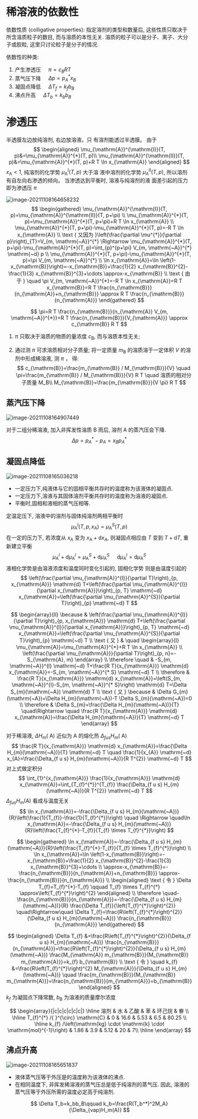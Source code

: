 # 稀溶液的依数性

依数性质 (colligative properties): 指定溶剂的类型和数量后, 这些性质只取决于所含溶质粒子的数目, 而与溶质的本性无关. 溶质的粒子可以是分子、离子、大分子或胶粒, 这里只讨论粒子是分子的情况.

依数性的种类:

1. 产生渗透压 $\quad \pi=c_{B} R T$
2. 蒸气压下降 $\quad \Delta p=p_{A}^{*} x_{B}$
3. 凝固点降低 $\quad \Delta T_{f}=k_{f} b_{B}$
4. 沸点升高 $\quad \Delta T_{b}=k_{b} b_{B}$

# 渗透压

半透膜左边放纯溶剂, 右边放溶液。只 有溶剂能透过半透膜。
由于 
$$
\begin{aligned}
\mu_{\mathrm{A}}^{\mathrm{I}}(T, p)&=\mu_{\mathrm{A}}^{*}(T, p)\\
\mu_{\mathrm{A}}^{\mathrm{II}}(T, p)&=\mu_{\mathrm{A}}^{*}(T, p)+R T \ln x_{\mathrm{A}}
\end{aligned}
$$
$x_{\mathrm{A}}<1$, 纯溶剂的化学势 $\mu_{\mathrm{A}}^{\mathrm{I}}(T, p)$ 大于溶 液中溶剂的化学势 $\mu_{A}^{\mathrm{II}}(T, p)$, 所以溶剂 有自左向右渗透的倾向。
当渗透达到平衡时, 溶液与纯溶剂的液 面差引起的压力即为渗透压 $\pi$

![image-20211108164658232](image/image-20211108164658232.png)
$$
\begin{gathered}
\mu_{\mathrm{A}}^{\mathrm{I}}(T, p)=\mu_{\mathrm{A}}^{\mathrm{II}}(T, p+\pi) \\
\mu_{\mathrm{A}}^{*}(T, p)=\mu_{\mathrm{A}}^{*}(T, p+\pi)+R T \ln x_{\mathrm{A}} \\
\mu_{\mathrm{A}}^{*}(T, p+\pi)-\mu_{\mathrm{A}}^{*}(T, p)=-R T \ln x_{\mathrm{A}} \\
\text { 又因为 }\left(\frac{\partial \mu^{*}}{\partial p}\right)_{T}=V_{m, \mathrm{~A}}^{*} \Rightarrow \mu_{\mathrm{A}}^{*}(T, p+\pi)-\mu_{\mathrm{A}}^{*}(T, p)=\int_{p}^{p+\pi} V_{m, \mathrm{~A}}^{*} \mathrm{~d} p \\
\mu_{\mathrm{A}}^{*}(T, p+\pi)-\mu_{\mathrm{A}}^{*}(T, p)=\pi V_{m, \mathrm{~A}}^{*} \\
\ln x_{\mathrm{A}}=\ln \left(1-x_{\mathrm{B}}\right)=-x_{\mathrm{B}}+\frac{1}{2} x_{\mathrm{B}}^{2}-\frac{1}{3} x_{\mathrm{B}}^{3}+\cdots \approx-x_{\mathrm{B}} \\
\text { 由于 } \quad \pi V_{m, \mathrm{~A}}^{*}=-R T \ln x_{\mathrm{A}}=R T x_{\mathrm{B}}=R T \frac{n_{\mathrm{B}}}{n_{\mathrm{A}}+n_{\mathrm{B}}} \approx R T \frac{n_{\mathrm{B}}}{n_{\mathrm{A}}}
\end{gathered}
$$

$$
\pi=R T \frac{n_{\mathrm{B}}}{n_{\mathrm{A}} V_{m, \mathrm{~A}}^{*}}=R T \frac{n_{\mathrm{B}}}{V_{\mathrm{A}}} \approx c_{\mathrm{B}} R T
$$
1. $\pi$ 只取决于溶质的物质的量浓度 $c_{\mathrm{B}}$, 而与溶质本性无关;

2. 通过测 $\pi$ 可求溶质相对分子质量;
    将一定质量 $m_{\mathrm{B}}$ 的溶质溶于一定体积 $V$ 的溶剂中形成稀溶液, 测 $\pi$ ， 得:
$$
  c_{\mathrm{B}}=\frac{m_{\mathrm{B}} / M_{\mathrm{B}}}{V} \quad \pi=\frac{m_{\mathrm{B}} / M_{\mathrm{B}}}{V} R T \quad 溶质的相对分子质量 M_B\\
  M_{\mathrm{B}}=\frac{m_{\mathrm{B}}}{V \pi} R T
$$


## 蒸汽压下降

![image-20211108164907449](image/image-20211108164907449.png)

对于二组分稀溶液, 加入非挥发性溶质 B 雨后, 溶剂 A 的蒸汽压会下降.
$$
\Delta p=p_A^*-p_A=x_Bp_A^*
$$

## 凝固点降低

![image-20211108165036218](image/image-20211108165036218.png)

+   一定压力下,纯液体与它的固相平衡共存时的温度称为该液体的凝固点.
+   一定压力下,溶液与其固体溶剂平衡共存时的温度称为溶液的凝固点.
+   平衡时,固相和液相的蒸气压相等.

定温定压下, 溶液中的溶剂与固体纯溶剂两相平衡时
$$
\mu_{\mathrm{A}}^{l}\left(T, p, x_{\mathrm{A}}\right)=\mu_{\mathrm{A}}^{S}(T, p)
$$
在一定的压力下, 若浓度从 $x_{\mathrm{A}}$ 变为 $x_{\mathrm{A}}+\mathrm{d} x_{A}$, 则凝固点相应由 $T$ 变到 $T+\mathrm{d} T$, 重新建立平衡
$$
\mu_{\mathrm{A}}^{l}+\mathrm{d} \mu_{\mathrm{A}}^{l}=\mu_{\mathrm{A}}^{S}+\mathrm{d} \mu_{\mathrm{A}}^{S} \quad \mathrm{~d} \mu_{\mathrm{A}}^{l}=\mathrm{d} \mu_{\mathrm{A}}^{S}
$$
液相化学势是由溶液浓度和温度同时变化引起的, 固相化学势 则是由温度引起的
$$
\left(\frac{\partial \mu_{\mathrm{A}}^{l}}{\partial T}\right)_{p, x_{\mathrm{A}}} \mathrm{d} T+\left(\frac{\partial \mu_{\mathrm{A}}^{l}}{\partial x_{\mathrm{A}}}\right)_{p, T} \mathrm{~d} x_{\mathrm{A}}=\left(\frac{\partial \mu_{\mathrm{A}}^{S}}{\partial T}\right)_{p} \mathrm{~d} T
$$

$$
\begin{array}{ll}
\because & \left(\frac{\partial \mu_{\mathrm{A}}^{l}}{\partial T}\right)_{p, x_{\mathrm{A}}} \mathrm{d} T+\left(\frac{\partial \mu_{\mathrm{A}}^{l}}{\partial x_{\mathrm{A}}}\right)_{p, T} \mathrm{~d} x_{\mathrm{A}}=\left(\frac{\partial \mu_{\mathrm{A}}^{S}}{\partial T}\right)_{p} \mathrm{~d} T \\
\text { 又 } & \quad \begin{array}{l}
\mu_{\mathrm{A}}=\mu_{\mathrm{A}}^{*}+R T \ln x_{\mathrm{A}} \\
\left(\frac{\partial \mu_{\mathrm{A}}}{\partial T}\right)_{p, n}=-S_{\mathrm{A}, m}
\end{array} \\
\therefore \quad & -S_{m, \mathrm{~A}}^{l} \mathrm{~d} T+\frac{R T}{x_{\mathrm{A}}} \mathrm{d} x_{\mathrm{A}}=-S_{m, \mathrm{~A}}^{* S} \mathrm{~d} T \\
\therefore & \frac{R T}{x_{\mathrm{A}}} \mathrm{d} x_{\mathrm{A}}=\left(S_{m, \mathrm{~A}}^{l}-S_{m, \mathrm{~A}}^{* S}\right) \mathrm{d} T=\Delta S_{m}(\mathrm{~A}) \mathrm{d} T \\
\text { 又 } \because & \Delta G_{m}(\mathrm{~A})=\Delta H_{m}(\mathrm{~A})-T \Delta S_{m}(\mathrm{~A})=0 \\
\therefore & \Delta S_{m}=\frac{\Delta H_{m}(\mathrm{~A})}{T} \quad\Rightarrow \quad \frac{R T}{x_{\mathrm{A}}} \mathrm{d} x_{\mathrm{A}}=\frac{\Delta H_{m}(\mathrm{~A})}{T} \mathrm{~d} T
\end{array}
$$

对于稀溶液, $\Delta H_{m}(\mathrm{~A})$ 近似为 $\mathrm{A}$ 的熔化热 $\Delta_{f u s} H_{m}(\mathrm{~A})$
$$
\frac{R T}{x_{\mathrm{A}}} \mathrm{d} x_{\mathrm{A}}=\frac{\Delta H_{m}(\mathrm{~A})}{T} \mathrm{~d} T \quad \frac{1}{x_{A}} \mathrm{~d} x_{A}=\frac{\Delta_{f u s} H_{m}(\mathrm{~A})}{R T^{2}} \mathrm{~d} T
$$
对上式做定积分 
$$
\int_{1}^{x_{\mathrm{A}}} \frac{1}{x_{\mathrm{A}}} \mathrm{d} x_{\mathrm{A}}=\int_{T_{f}^{*}}^{T_{f}} \frac{\Delta_{f u s} H_{m}(\mathrm{~A})}{R T^{2}} \mathrm{~d} T
$$
$\Delta_{f u s} H_{m}(\mathrm{A})$ 看成与温度无关
$$
\ln x_{\mathrm{A}}=-\frac{\Delta_{f u s} H_{m}(\mathrm{~A})}{R}\left(\frac{1}{T_{f}}-\frac{1}{T_{f}^{*}}\right) \quad \Rightarrow \quad\ln x_{\mathrm{A}}=-\frac{\Delta_{f u s} H_{m}(\mathrm{~A})}{R}\left(\frac{T_{f}^{*}-T_{f}}{T_{f} \times T_{f}^{*}}\right)
$$

$$
\begin{gathered}
\ln x_{\mathrm{A}}=-\frac{\Delta_{f u s} H_{m}(\mathrm{~A})}{R}\left(\frac{T_{f}^{*}-T_{f}}{T_{f} \times T_{f}^{*}}\right) \\
\ln x_{\mathrm{A}}=\ln \left(1-x_{\mathrm{B}}\right)=-x_{\mathrm{B}}+\frac{1}{2} x_{\mathrm{B}}^{2}-\frac{1}{3} x_{\mathrm{B}}^{3}+\cdots \\
\approx-x_{\mathrm{B}}=-\frac{n_{\mathrm{B}}}{n_{\mathrm{A}}+n_{\mathrm{B}}} \approx-\frac{n_{\mathrm{B}}}{n_{\mathrm{A}}} \\
\begin{aligned}
\text { 令 } \Delta T_{f}=T_{f}^{*}-T_{f} \qquad T_{f} \times T_{f}^{*} \approx\left(T_{f}^{*}\right)^{2}
\end{aligned} \\
\therefore \quad-\frac{n_{\mathrm{B}}}{n_{\mathrm{A}}}=-\frac{\Delta_{f u s} H_{m}(\mathrm{~A})}{R} \frac{\Delta T_{f}}{\left(T_{f}^{*}\right)^{2}} \quad\Rightarrow\quad \Delta T_{f}=\frac{R\left(T_{f}^{*}\right)^{2}}{\Delta_{f u s} H_{m}(\mathrm{~A})} \frac{n_{\mathrm{B}}}{n_{\mathrm{A}}}
\end{gathered}
$$

$$
\begin{aligned}
\Delta T_{f} &=\frac{R\left(T_{f}^{*}\right)^{2}}{\Delta_{f u s} H_{m}(\mathrm{~A})} \frac{n_{\mathrm{B}}}{n_{\mathrm{A}}}=\frac{R\left(T_{f}^{*}\right)^{2}}{\Delta_{f u s} H_{m}(\mathrm{~A})} \frac{M_{\mathrm{A}} m_{\mathrm{B}}}{M_{\mathrm{B}} m_{\mathrm{A}}}=k_{f} b_{\mathrm{B}} \\
\text { 令 } \quad k_{f} &=\frac{R\left(T_{f}^{*}\right)^{2} M_{\mathrm{A}}}{\Delta_{f u s} H_{m}(\mathrm{~A})} \quad \frac{m_{\mathrm{B}}}{M_{\mathrm{B}} m_{\mathrm{A}}}=\frac{n_{\mathrm{B}}}{m_{\mathrm{A}}}=b_{\mathrm{B}}
\end{aligned}
$$
$k_{f}$ 为凝固点下降常数, $b_{\mathrm{B}}$ 为溶液的质量摩尔浓度

$$
\begin{array}{|c|c|c|c|c|c|}
\hline 溶剂 & 水 & 乙酸 & 苯 & 环己烷 & 嶚 \\
\hline T_{f}^{*} /{ }^{\circ} \mathrm{C} & 0 & 16.6 & 5.53 & 6.5 & 80.25 \\
\hline
k_{f} /\left(\mathrm{kg} \cdot \mathrm{k} \cdot \mathrm{mol}^{-1}\right) & 1.86 & 3.9 & 5.12 & 20 & 7\\
\hline
\end{array}
$$

## 沸点升高

![image-20211108165651837](image/image-20211108165651837.png)

+   液体蒸气压等于外压是的温度称为该液体的沸点.
+   在相同温度下, 非挥发稀溶液的蒸气压总是低于纯溶剂的蒸气压. 因此, 溶液的蒸气压等于外压所需的温度必定高于纯溶剂.

$$
\Delta T_b=k_bb_B\qquad k_b=\frac{R(T_b^*)^2M_A}{\Delta_{vap}H_m(A)}
$$

